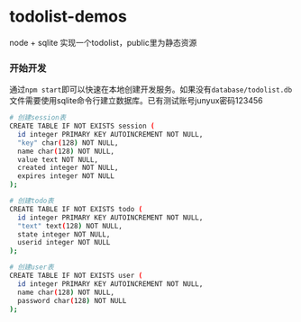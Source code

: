 # todolist-demos

node + sqlite 实现一个todolist，public里为静态资源

### 开始开发

通过`npm start`即可以快速在本地创建开发服务。如果没有`database/todolist.db`文件需要使用sqlite命令行建立数据库。已有测试账号junyux密码123456

```bash
# 创建session表
CREATE TABLE IF NOT EXISTS session (
  id integer PRIMARY KEY AUTOINCREMENT NOT NULL,
  "key" char(128) NOT NULL,
  name char(128) NOT NULL,
  value text NOT NULL,
  created integer NOT NULL,
  expires integer NOT NULL
);

# 创建todo表
CREATE TABLE IF NOT EXISTS todo (
  id integer PRIMARY KEY AUTOINCREMENT NOT NULL,
  "text" text(128) NOT NULL,
  state integer NOT NULL,
  userid integer NOT NULL
);

# 创建user表
CREATE TABLE IF NOT EXISTS user (
  id integer PRIMARY KEY AUTOINCREMENT NOT NULL,
  name char(128) NOT NULL,
  password char(128) NOT NULL
);
```